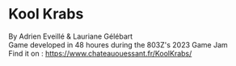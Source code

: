 # Kool Krabs
By Adrien Eveillé & Lauriane Gélébart  
Game developed in 48 houres during the 803Z's 2023 Game Jam  
Find it on : https://www.chateauouessant.fr/KoolKrabs/

